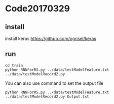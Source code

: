 # Code20170329
## install
install keras https://github.com/ogrisel/keras
## run
```
cd train
python RNNForRS.py ../data/testModelFeature.txt ../data/testModelRecord2.py
```
You can also use command to set the output file
```
python RNNForRS.py ../data/testModelFeature.txt ../data/testModelRecord2.py Output.txt
```
